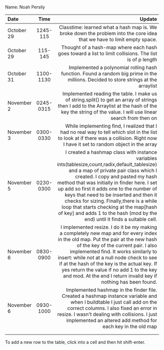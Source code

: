 Name: Noah Persily

| Date       |   Time    |                                                                                                                                                                                                                                                                                                                                                                                                                                                                                  Update |
|:-----------|:---------:|----------------------------------------------------------------------------------------------------------------------------------------------------------------------------------------------------------------------------------------------------------------------------------------------------------------------------------------------------------------------------------------------------------------------------------------------------------------------------------------:|
| October 29 | 1245-115  |                                                                                                                                                                                                                                                                                                                                                                  Classtime: learned what a hash map is. We broke down the problem into the core idea that we have to limit empty space. |
| October 29 |  115-145  |                                                                                                                                                                                                                                                                                                                                                                                   Thought of a hash-map where each hash goes toward a list to limit collisions. The list is of p length |
| October 31 | 1100-1130 |                                                                                                                                                                                                                                                                                                                                                     Implemented a polynomial rolling hash function. Found a random big prime in the millions. Decided to store strings at the arraylist |
| November 2 | 0245-0315 |                                                                                                                                                                                                                                                                                 Implemented reading the table. I make us of string.split() to get an array of strings then I add to the Arraylist at the hash of the key the string of the value. I will use linear search from then on |
| November 3 | 0300-0330 |                                                                                                                                                                                                                                                                                                    While implementing find, I realized that I had no real way to tell which slot in the list to look at if there was a collision. Right now I have it set to random object in the array |
| November 5 | 0230-0300 | I created a hashmap class with instance variables ints(tablesize,count,radix,default_tablesize) and a map of private pair class which I created. I copy and pasted my hash method that was initially in finder here. I set up add so first it adds one to the number of keys that need to be inserted and then it checks for sizing. Finally,there is a while loop that starts checking at the map[hash of key] and adds 1 to the hash (mod by the end) until it finds a suitable cell. |
| November 6 | 0830-0900 |                                                           I implemented resize. I do it be my making a completely new map and for every index in the old map. Put the pair at the new hash of the key of the current pair. I also implemented find. It works similarly to insert: while not at a null node check to see if at the hash of the key is the actual key. If yes return the value if no add 1 to the key and mod. At the end I return invalid key if nothing has been found. |
| November 6 | 0930-1000 |                                                                                                                                                                                                       Implemented hashmap in the finder file. Created a hashmap instance variable and when I buildtable I just call add on the correct columns. I also fixed an error in resize. I wasn't dealing with collisions. I just implemented an altered add method for each key in the old map |
|            |           |                                                                                                                                                                                                                                                                                                                                                                                                                                                                                         |
|            |           |                                                                                                                                                                                                                                                                                                                                                                                                                                                                                         |


To add a new row to the table, click into a cell and then hit shift-enter.